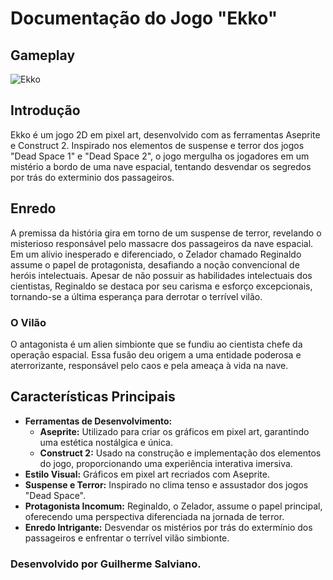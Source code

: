 # Documentação do Jogo "Ekko"

## Gameplay
![Ekko](./Doc/ekko.gif)

## Introdução

Ekko é um jogo 2D em pixel art, desenvolvido com as ferramentas Aseprite e Construct 2. Inspirado nos elementos de suspense e terror dos jogos "Dead Space 1" e "Dead Space 2", o jogo mergulha os jogadores em um mistério a bordo de uma nave espacial, tentando desvendar os segredos por trás do exterminio dos passageiros.

## Enredo

A premissa da história gira em torno de um suspense de terror, revelando o misterioso responsável pelo massacre dos passageiros da nave espacial. Em um alívio inesperado e diferenciado, o Zelador chamado Reginaldo assume o papel de protagonista, desafiando a noção convencional de heróis intelectuais. Apesar de não possuir as habilidades intelectuais dos cientistas, Reginaldo se destaca por seu carisma e esforço excepcionais, tornando-se a última esperança para derrotar o terrível vilão.

### O Vilão

O antagonista é um alien simbionte que se fundiu ao cientista chefe da operação espacial. Essa fusão deu origem a uma entidade poderosa e aterrorizante, responsável pelo caos e pela ameaça à vida na nave.

## Características Principais

- **Ferramentas de Desenvolvimento:**
  - **Aseprite:** Utilizado para criar os gráficos em pixel art, garantindo uma estética nostálgica e única.
  - **Construct 2:** Usado na construção e implementação dos elementos do jogo, proporcionando uma experiência interativa imersiva.
- **Estilo Visual:** Gráficos em pixel art recriados com Aseprite.
- **Suspense e Terror:** Inspirado no clima tenso e assustador dos jogos "Dead Space".
- **Protagonista Incomum:** Reginaldo, o Zelador, assume o papel principal, oferecendo uma perspectiva diferenciada na jornada de terror.
- **Enredo Intrigante:** Desvendar os mistérios por trás do extermínio dos passageiros e enfrentar o terrível vilão simbionte.

### Desenvolvido por Guilherme Salviano.
